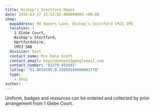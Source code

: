 ```yaml
---
title: Bishop’s Stortford Depot
date: 2016-03-17 12:12:02.000000000 +00:00
shop:
  mapaddress: 90 Havers Lane, Bishop's Stortford CM23 3PD
  location: |
    1 Glebe Court,  
    Bishop's Stortford,  
    Hertfordshire,  
    CM23 5AB
  division: East
  contact_name: Mrs Edna Scott
  contact_email: bsguidedepot@googlemail.com
  contact_number: '01279 492041'
  latlng: "51.8619195,0.15693190000001778"  
  type:
    - Shop
author:
---
```

<p>Uniform, badges and resources can be ordered and collected by prior arrangement from 1 Glebe Court.</p>
